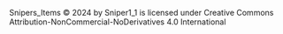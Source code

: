 Snipers_Items © 2024 by Sniper1_1 is licensed under Creative Commons Attribution-NonCommercial-NoDerivatives 4.0 International 